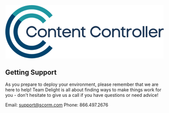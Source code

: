![Content Controller](img/cc-logo.png)

## Getting Support

As you prepare to deploy your environment, please remember that we are here to help! Team Delight is all about finding ways to make things work for you - don't hesitate to give us a call if you have questions or need advice!

Email: support@scorm.com Phone: 866.497.2676
